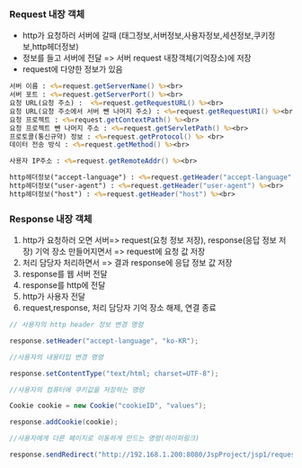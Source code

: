 ### Request 내장 객체
- http가 요청하러 서버에 갈때 (태그정보,서버정보,사용자정보,세션정보,쿠키정보,http헤더정보)
- 정보를 들고 서버에 전달 => 서버 request 내장객체(기억장소)에 저장
- request에 다양한 정보가 있음
```jsp
서버 이름 : <%=request.getServerName() %><br>
서버 포트 : <%=request.getServerPort() %><br>
요청 URL(요청 주소) :  <%=request.getRequestURL() %><br>
요청 URL(요청 주소에서 서버 뺀 나머지 주소) : <%=request.getRequestURI() %><br>
요청 프로젝트 : <%=request.getContextPath() %><br>
요청 프로젝트 뺀 나머지 주소 : <%=request.getServletPath() %><br>
프로토콜(통신규약) 정보 : <%=request.getProtocol() %> <br>
데이터 전송 방식 : <%=request.getMethod() %><br>

사용자 IP주소 : <%=request.getRemoteAddr() %><br>

http헤더정보("accept-language") : <%=request.getHeader("accept-language") %><br>
http헤더정보("user-agent") : <%=request.getHeader("user-agent") %><br>
http헤더정보("host") : <%=request.getHeader("host") %><br>

```
### Response 내장 객체
1. http가 요청하러 오면 서버=> request(요청 정보 저장), response(응답 정보 저장) 기억 장소 만들어지면서 => request에 요청 값 저장
2. 처리 담당자 처리하면서 => 결과 response에 응답 정보 값 저장
3. response를 웹 서버 전달 
4. response를 http에 전달
5. http가 사용자 전달
6. request,response, 처리 담당자 기억 장소 해제, 연결 종료
```java
// 사용자의 http header 정보 변경 명령

response.setHeader("accept-language", "ko-KR");

//사용자의 내용타입 변경 명령

response.setContentType("text/html; charset=UTF-8");

//사용자의 컴퓨터에 쿠키값을 저장하는 명령

Cookie cookie = new Cookie("cookieID", "values");

response.addCookie(cookie);

//사용자에게 다른 페이지로 이동하게 만드는 명령(하이퍼링크)

response.sendRedirect("http://192.168.1.200:8080/JspProject/jsp1/request.jsp");
```
